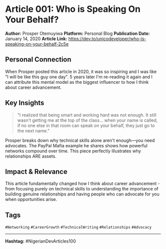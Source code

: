 # Article 001: Who is Speaking On Your Behalf?

**Author:** Prosper Otemuyiwa
**Platform:** Personal Blog
**Publication Date:** January 14, 2020
**Article Link:** https://dev.to/unicodeveloper/who-is-speaking-on-your-behalf-2c5e

## Personal Connection

When Prosper posted this article in 2020, it was so inspiring and I was like "I will be like this guy one day". 5 years later I'm re-reading it again and I can attribute this mental model as the biggest influencer to how I think about career advancement.

## Key Insights

> "I realized that being smart and working hard was not enough. It still wasn't getting me at the top of the class... when your name is called, if no one else in that room can speak on your behalf, they just go to the next name."

Prosper breaks down why technical skills alone aren't enough—you need advocates. The PayPal Mafia example he shares shows how powerful networks compound over time. This piece perfectly illustrates why relationships ARE assets.

## Impact & Relevance

This article fundamentally changed how I think about career advancement - from focusing purely on technical skills to understanding the importance of building genuine relationships and having people who can advocate for you when opportunities arise.

## Tags

`#Networking` `#CareerGrowth` `#TechnicalWriting` `#Relationships` `#Advocacy`

---

**Hashtag:** #NigerianDevArticles100